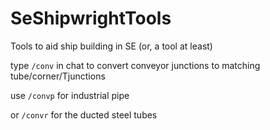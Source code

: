 # SeShipwrightTools
 Tools to aid ship building in SE (or, a tool at least)
 
type `/conv` in chat to convert conveyor junctions to matching tube/corner/Tjunctions

use `/convp` for industrial pipe

or `/convr` for the ducted steel tubes

